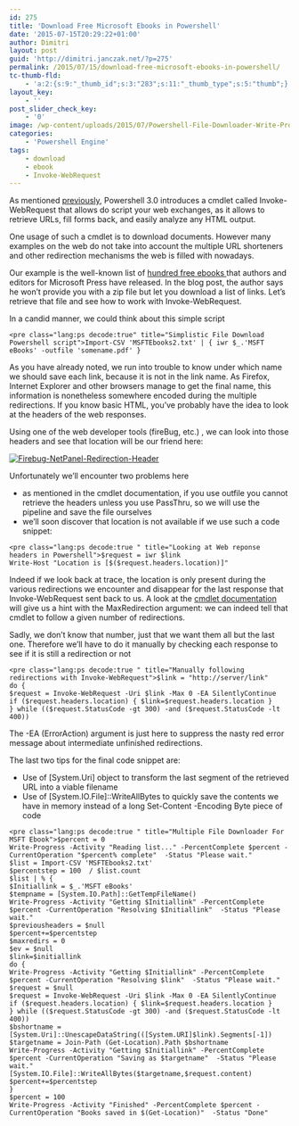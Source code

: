 ```yaml
---
id: 275
title: 'Download Free Microsoft Ebooks in Powershell'
date: '2015-07-15T20:29:22+01:00'
author: Dimitri
layout: post
guid: 'http://dimitri.janczak.net/?p=275'
permalink: /2015/07/15/download-free-microsoft-ebooks-in-powershell/
tc-thumb-fld:
    - 'a:2:{s:9:"_thumb_id";s:3:"283";s:11:"_thumb_type";s:5:"thumb";}'
layout_key:
    - ''
post_slider_check_key:
    - '0'
image: /wp-content/uploads/2015/07/Powershell-File-Downloader-Write-Progress2.png
categories:
    - 'Powershell Engine'
tags:
    - download
    - ebook
    - Invoke-WebRequest
---
```


As mentioned [previously](http://dimitri.janczak.net/2014/08/10/invoke-webrequest-prequel-alternative-system-net-webclient/), Powershell 3.0 introduces a cmdlet called Invoke-WebRequest that allows do script your web exchanges, as it allows to retrieve URLs, fill forms back, and easily analyze any HTML output.

One usage of such a cmdlet is to download documents. However many examples on the web do not take into account the multiple URL shorteners and other redirection mechanisms the web is filled with nowadays.

Our example is the well-known list of [hundred free ebooks ](http://blogs.msdn.com/b/mssmallbiz/archive/2015/07/07/i-m-giving-away-millions-of-free-microsoft-ebooks-again-including-windows-10-windows-8-1-windows-8-windows-7-office-2013-office-365-sharepoint-2013-dynamics-crm-powershell-exchange-server-lync-2013-system-center-azure-clo.aspx)that authors and editors for Microsoft Press have released. In the blog post, the author says he won’t provide you with a zip file but let you download a list of links. Let’s retrieve that file and see how to work with Invoke-WebRequest.

In a candid manner, we could think about this simple script

```
<pre class="lang:ps decode:true" title="Simplistic File Download  Powershell script">Import-CSV 'MSFTEbooks2.txt' | { iwr $_.'MSFT eBooks' -outfile 'somename.pdf' }
```

As you have already noted, we run into trouble to know under which name we should save each link, because it is not in the link name. As Firefox, Internet Explorer and other browsers manage to get the final name, this information is nonetheless somewhere encoded during the multiple redirections. If you know basic HTML, you’ve probably have the idea to look at the headers of the web responses.

Using one of the web developer tools (fireBug, etc.) , we can look into those headers and see that location will be our friend here:

[![Firebug-NetPanel-Redirection-Header](http://dimitri.janczak.net/wp-content/uploads/2015/07/Firebug-NetPanel-Redirection-Header.png)](http://dimitri.janczak.net/wp-content/uploads/2015/07/Firebug-NetPanel-Redirection-Header.png)

Unfortunately we’ll encounter two problems here

- as mentioned in the cmdlet documentation, if you use outfile you cannot retrieve the headers unless you use PassThru, so we will use the pipeline and save the file ourselves
- we’ll soon discover that location is not available if we use such a code snippet:

```
<pre class="lang:ps decode:true " title="Looking at Web reponse headers in Powershell">$request = iwr $link 
Write-Host "Location is [$($request.headers.location)]"
```

Indeed if we look back at trace, the location is only present during the various redirections we encounter and disappear for the last response that Invoke-WebRequest sent back to us. A look at the [cmdlet documentation](https://technet.microsoft.com/en-us/library/hh849901.aspx) will give us a hint with the MaxRedirection argument: we can indeed tell that cmdlet to follow a given number of redirections.

Sadly, we don’t know that number, just that we want them all but the last one. Therefore we’ll have to do it manually by checking each response to see if it is still a redirection or not

```
<pre class="lang:ps decode:true " title="Manually following redirections with Invoke-WebRequest">$link = "http://server/link"
do {
$request = Invoke-WebRequest -Uri $link -Max 0 -EA SilentlyContinue
if ($request.headers.location) { $link=$request.headers.location }
} while (($request.StatusCode -gt 300) -and ($request.StatusCode -lt 400))
```

The -EA (ErrorAction) argument is just here to suppress the nasty red error message about intermediate unfinished redirections.

The last two tips for the final code snippet are:

- Use of \[System.Uri\] object to transform the last segment of the retrieved URL into a viable filename
- Use of \[System.IO.File\]::WriteAllBytes to quickly save the contents we have in memory instead of a long Set-Content -Encoding Byte piece of code

```
<pre class="lang:ps decode:true " title="Multiple File Downloader For MSFT Ebook">$percent = 0
Write-Progress -Activity "Reading list..." -PercentComplete $percent -CurrentOperation "$percent% complete"  -Status "Please wait."
$list = Import-CSV 'MSFTEbooks2.txt'
$percentstep = 100  / $list.count
$list | % {
$Initiallink = $_.'MSFT eBooks'
$tempname = [System.IO.Path]::GetTempFileName()
Write-Progress -Activity "Getting $Initiallink" -PercentComplete $percent -CurrentOperation "Resolving $Initiallink"  -Status "Please wait."
$previousheaders = $null
$percent+=$percentstep
$maxredirs = 0
$ev = $null
$link=$initiallink
do {
Write-Progress -Activity "Getting $Initiallink" -PercentComplete $percent -CurrentOperation "Resolving $link"  -Status "Please wait."
$request = $null
$request = Invoke-WebRequest -Uri $link -Max 0 -EA SilentlyContinue
if ($request.headers.location) { $link=$request.headers.location }
} while (($request.StatusCode -gt 300) -and ($request.StatusCode -lt 400))
$bshortname = [System.Uri]::UnescapeDataString(([System.URI]$link).Segments[-1])
$targetname = Join-Path (Get-Location).Path $bshortname
Write-Progress -Activity "Getting $Initiallink" -PercentComplete $percent -CurrentOperation "Saving as $targetname"  -Status "Please wait."
[System.IO.File]::WriteAllBytes($targetname,$request.content)
$percent+=$percentstep 
}
$percent = 100
Write-Progress -Activity "Finished" -PercentComplete $percent -CurrentOperation "Books saved in $(Get-Location)"  -Status "Done"
```
